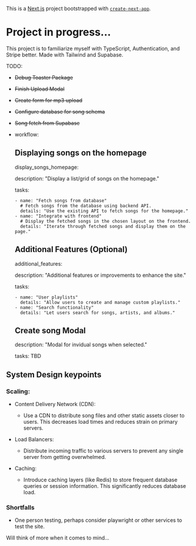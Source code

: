 This is a [Next.js](https://nextjs.org/) project bootstrapped with [`create-next-app`](https://github.com/vercel/next.js/tree/canary/packages/create-next-app).

# Project in progress...

This project is to familiarize myself with TypeScript, Authentication, and Stripe better. Made with Tailwind and Supabase.

TODO: 
- ~~Debug Toaster Package~~
- ~~Finish Upload Modal~~
- ~~Create form for mp3 upload~~
- ~~Configure database for song schema~~
- ~~Song fetch from Supabase~~
- workflow:
  ## Displaying songs on the homepage

  display_songs_homepage:

  description: "Display a list/grid of songs on the homepage."

  tasks:

      - name: "Fetch songs from database"
        # Fetch songs from the database using backend API.
        details: "Use the existing API to fetch songs for the homepage."
      - name: "Integrate with frontend"
        # Display the fetched songs in the chosen layout on the frontend.
        details: "Iterate through fetched songs and display them on the page."

  ## Additional Features (Optional)

  additional_features:

  description: "Additional features or improvements to enhance the site."

  tasks:

      - name: "User playlists"
        details: "Allow users to create and manage custom playlists."
      - name: "Search functionality"
        details: "Let users search for songs, artists, and albums."

  ## Create song Modal

  description: "Modal for invidual songs when selected."

  tasks:
    TBD

## System Design keypoints

### Scaling: 

  - Content Delivery Network (CDN):

    - Use a CDN to distribute song files and other static assets closer to users. This decreases load times and reduces strain on primary servers.

 - Load Balancers:

    - Distribute incoming traffic to various servers to prevent any single server from getting overwhelmed.
    
- Caching:

    - Introduce caching layers (like Redis) to store frequent database queries or session information. This significantly reduces database load.
 
### Shortfalls

- One person testing, perhaps consider playwright or other services to test the site.

Will think of more when it comes to mind...
